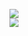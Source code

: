 [![](https://img.shields.io/badge/Made%20With-Github%20Spray-lightgrey.svg?style=for-the-badge&logo=github)](https://github.com/Annihil/github-spray#8223)  
[![](https://i.imgur.com/2DrTn0Z.gif)](https://github.com/Annihil/github-spray)
